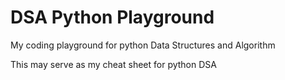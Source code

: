 # DSA Python Playground

My coding playground for python Data Structures and Algorithm

This may serve as my cheat sheet for python DSA
